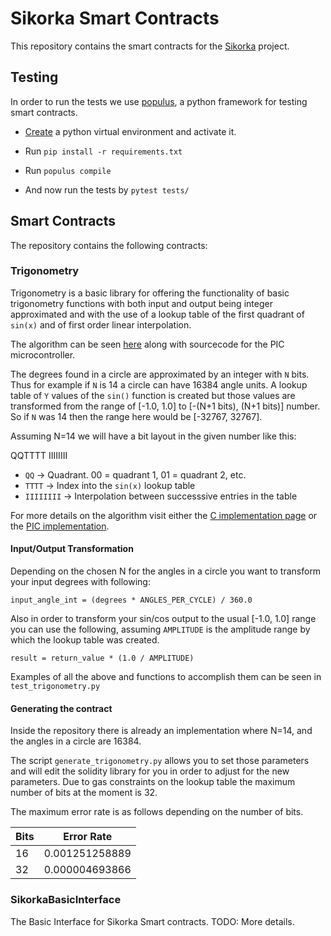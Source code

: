 # Sikorka Smart Contracts

This repository contains the smart contracts for the [Sikorka](http://sikorka.io/) project.

## Testing

In order to run the tests we use [populus](https://github.com/pipermerriam/populus), a python framework for testing smart contracts.

- [Create](http://docs.python-guide.org/en/latest/dev/virtualenvs/) a python virtual environment and activate it.

- Run `pip install -r requirements.txt`

- Run `populus compile`

- And now run the tests by `pytest tests/`

## Smart Contracts

The repository contains the following contracts:

### Trigonometry

Trigonometry is a basic library for offering the functionality of basic trigonometry functions with both input and output being integer approximated and with the use of a lookup table of the first quadrant of `sin(x)` and of first order linear interpolation.

The algorithm can be seen [here](http://web.archive.org/web/20120301144605/http://www.dattalo.com/technical/software/pic/picsine.html) along with sourcecode for the PIC microcontroller.

The degrees found in a circle are approximated by an integer with `N` bits. Thus for
example if `N` is 14 a circle can have 16384 angle units. A lookup table of `Y` values
of the `sin()` function is created but those values are transformed from the range of [-1.0, 1.0] to [-(N+1 bits), (N+1 bits)] number. So if `N` was 14 then the range here would be [-32767, 32767].

Assuming N=14 we will have a bit layout in the given number like this:

QQTTTT IIIIIIII

- `QQ`       -> Quadrant. 00 = quadrant 1, 01 = quadrant 2, etc.
- `TTTT`     -> Index into the `sin(x)` lookup table
- `IIIIIIII` -> Interpolation between successsive entries in the table

For more details on the algorithm visit either the [C implementation page](http://www.dribin.org/dave/trigint/) or the [PIC implementation](http://web.archive.org/web/20120301144605/http://www.dattalo.com/technical/software/pic/picsine.html).

#### Input/Output Transformation

Depending on the chosen N for the angles in a circle you want to transform your input degrees with following:

```
input_angle_int = (degrees * ANGLES_PER_CYCLE) / 360.0
```

Also in order to transform your sin/cos output to the usual [-1.0, 1.0] range you can
use the following, assuming `AMPLITUDE` is the amplitude range by which the lookup table was created.

```
result = return_value * (1.0 / AMPLITUDE)
```

Examples of all the above and functions to accomplish them can be seen in `test_trigonometry.py`

#### Generating the contract

Inside the repository there is already an implementation where N=14, and the angles
in a circle are 16384.

The script `generate_trigonometry.py` allows you to set those parameters and will edit the solidity library for you in order to adjust for the new parameters. Due to gas
constraints on the lookup table the maximum number of bits at the moment is 32.

The maximum error rate is as follows depending on the number of bits.

| Bits     |    Error Rate   |
|----------|:---------------:|
| 16       |  0.001251258889 |
| 32       |  0.000004693866 |

### SikorkaBasicInterface

The Basic Interface for Sikorka Smart contracts. TODO: More details.

